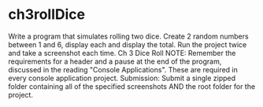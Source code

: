 # ch3rollDice
Write a program that simulates rolling two dice. Create 2 random numbers between 1 and 6, display each and display the total. Run the project twice and take a screenshot each time.  Ch 3 Dice Roll     NOTE: Remember the requirements for a header and a pause at the end of the program, discussed in the reading "Console Applications". These are required in every console application project.  Submission: Submit a single zipped folder containing all of the specified screenshots AND the root folder for the project.
